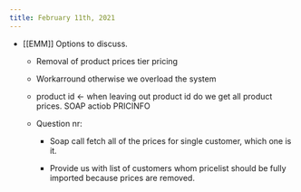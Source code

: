 ```yaml
---
title: February 11th, 2021
---
```


- [[EMM]] Options to discuss.
	 - Removal of product prices tier pricing

	 - Workarround otherwise we overload the system 

	 - <PriceInfo><customer>product id <- when leaving out product id do we get all product prices. SOAP actiob PRICINFO

	 - Question nr:
		 - Soap call fetch all of the prices for single customer, which one is it. 

		 - Provide us with list of customers whom pricelist should be fully imported because prices are removed.

